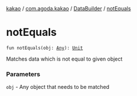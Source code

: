 [kakao](../../index.md) / [com.agoda.kakao](../index.md) / [DataBuilder](index.md) / [notEquals](./not-equals.md)

# notEquals

`fun notEquals(obj: `[`Any`](https://kotlinlang.org/api/latest/jvm/stdlib/kotlin/-any/index.html)`): `[`Unit`](https://kotlinlang.org/api/latest/jvm/stdlib/kotlin/-unit/index.html)

Matches data which is not equal to given object

### Parameters

`obj` - Any object that needs to be matched